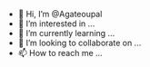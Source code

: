 - 👋 Hi, I’m @Agateoupal
- 👀 I’m interested in ...
- 🌱 I’m currently learning ...
- 💞️ I’m looking to collaborate on ...
- 📫 How to reach me ...

<!---
Agateoupal/Agateoupal is a ✨ special ✨ repository because its `README.md` (this file) appears on your GitHub profile.
You can click the Preview link to take a look at your changes.
--->
